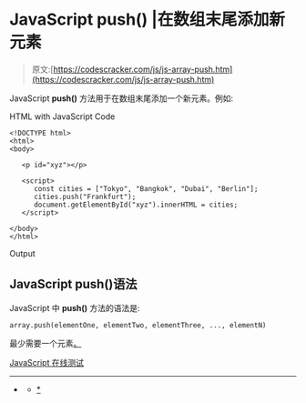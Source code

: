 # JavaScript push() |在数组末尾添加新元素

> 原文:[https://codescracker.com/js/js-array-push.htm](https://codescracker.com/js/js-array-push.htm)

JavaScript **push()** 方法用于在数组末尾添加一个新元素。例如:

HTML with JavaScript Code

```
<!DOCTYPE html>
<html>
<body>

   <p id="xyz"></p>

   <script>
      const cities = ["Tokyo", "Bangkok", "Dubai", "Berlin"];
      cities.push("Frankfurt");
      document.getElementById("xyz").innerHTML = cities;
   </script>

</body>
</html>
```

Output

## JavaScript push()语法

JavaScript 中 **push()** 方法的语法是:

```
array.push(elementOne, elementTwo, elementThree, ..., elementN)
```

最少需要一个元素<u>。</u>

 <u>[JavaScript 在线测试](/exam/showtest.php?subid=6)

* * *

* * *</u>